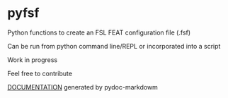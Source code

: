 # pyfsf
 
Python functions to create an FSL FEAT configuration file (.fsf)

Can be run from python command line/REPL or incorporated into a script

Work in progress

Feel free to contribute

[DOCUMENTATION](build/docs/content/api-documentation.md) generated by pydoc-markdowm

